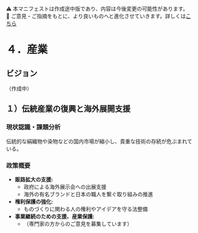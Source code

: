 ⚠️ 本マニフェストは作成途中版であり、内容は今後変更の可能性があります。  
💬 ご意見・ご指摘をもとに、より良いものへと進化させていきます。詳しくは[こちら](README.md#このマニフェスト自身もみんなの知恵を集めて改善していきます)

# ４．産業

## ビジョン

（作成中）

## １）伝統産業の復興と海外展開支援

### 現状認識・課題分析

伝統的な絹織物や染物などの国内市場が縮小し、貴重な技術の存続が危ぶまれている。

### 政策概要

*   **販路拡大の支援:**
    *   政府による海外展示会への出展支援
    *   海外の有名ブランドと日本の職人を繋ぐ取り組みの推進
*   **権利保護の強化:**
    *   ものづくりに関わる人の権利やアイデアを守る法整備
*   **事業継続のための支援、産業保護:**
    *   （専門家の方からのご意見を募集しています）